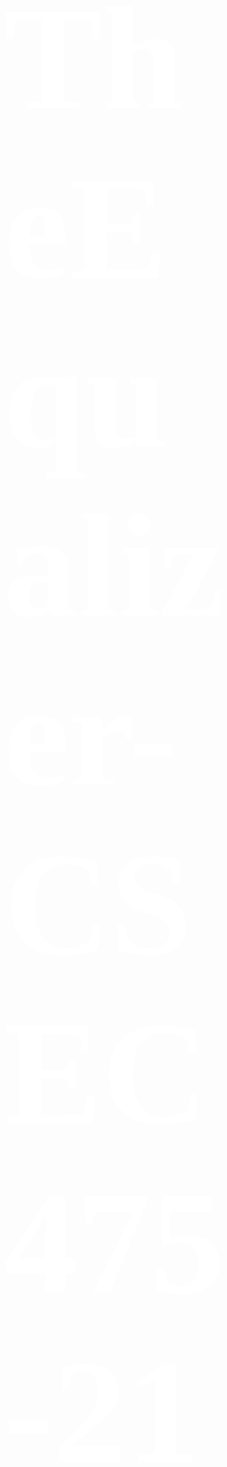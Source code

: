 <span style="color:#fff; font-family: 'Times New Roman'; font-size: 12em;">

# TheEqualizer-CSEC475-2171-Lee
Project utilizes the Nessus API to pull scans from server to record numbers and display charts and graphs using plotly.

The Equalizer creates additional visualization for Nessus Reports. It helps people who are not technologically inclined better understand the data the Nessus Report displays. This project is designed to help companies who are hired to perform penetration testing and vulnerability scans who use the Nessus Vulnerability Scanner; give their client better visualizations for both the pentester and the client.

# Current Version
1. Operating System - MacOS High Sierra 10.13
2. Nessus Server Version - 6.11.2
3. Python Version - 2.7.14


# Contact Information
For Updates/Modifications/Applause/etc.
<ul>
<li>Creator: Wesley Lee</li>
<li>Email: wtl5736@rit.edu</li>
</ul>

# Table of Contents
		A. Create a Plotly Account
		B. How to Find Plotly API Key
		C. How to Install Requirements
		D. How to Install Nessus
			Section 1. MacOS
			Section 2. Linux
		E. How to Install Python 2.7.14
		F. How to start The Equalizer
			Section 1. MacOS and Linux
		G. How to Find Nessus IP/URL, Port Number, and Report ID


## A. Create a Plotly Account

1. Go to https://plot.ly/
2. Click on "Log In" at the top right of the webpage
3. If you already have an account sign in; if you don't click on 
	the "Sign Up" tab.
4. Fill out the necessary log in information


## B. How to Find Plotly API Key

1. Login to your plotly account at https://plot.ly/
2. Once logged in you should see your username at the top right of the 
	webpage; hover your cursor over you username to see the drop down menu
3. Click on "Settings"
4. On the left side of the webpage click on "API Keys"
5. Under username on the right side of the webpage you should see 
	the section "API Keys"
6. The API Key is hidden; click on "Regenerate Key"
7. This will regenerate a new API Key
8. You will need your username and  the API Key when you run setup.py
9. Information:
   * Red Arrow = Plotly Username
   * Blue Arror = Plotly API Key

![picture](/Pictures/Plotly_Info.png)


## C. How to Install Requirements

1. Open Terminal 
2. Change the directory to TheEqualizer-CSEC475-2171-Lee
	-> "cd TheEqualizer-CSEC475-2171-Lee"
3. Run the setup program
	-> "sudo python setup.py"
4. setup.py will install the necessary python modules and will ask your for 
	your plotly username and api_key (To found your api_key look 
	at Section B in the table of contents)
5. Enter in your username and API Key for Plotly
6. After the installation is finished; you will be prompted to 
	run The Equalizer program
7. Enter 'y' to run the program or 'n' to exit


## D. How to Install Nessus

###  Section 1. MacOS

1.  Go to https://www.tenable.com/products/nessus/select-your-operating-system
2.  On left side of the webpage click "MacOS"
3.  Choose your version of MacOS (click on the .dmg file to download)
	 a. After downloading the .dmg file, if you dont have an Activation Code click on 
		"Get an Activation Code" below where you select your operating system
	 b. Choose the version of Nessus you want (Home, Professional, or Manager)
	 c. You should be emailed your activation key
4.  Run the Nessus .dmg file to install
5.  Once the Tenable Nessus Server Installer is opened and running click "Continue"
6.  Then click "Continue" and "Agree" the License Agreement for Nessus
7.  Finally, click "Install" (Requires Administrator Password)
8.  After the installation is complete click "Close"
9.  You can select "Move to Trash" unless you want to keep the .dmg file
10. This will open a browser windows; click "Connect via SSL"
11. The browser will tell you the site isn't safe; but go and click "Advanced"; 
		depending on your browser add the exception or proceed to the localhost
12. Next it will bring you to the Nessus Welcome screen; click "Continue"
13. Next enter the "Username" and your "Password" for the Administrator account 
		for Nessus, then click "Next"
14. Make sure the Registration is set to "Nessus (Home, Professional, or Manager)"
15. Then enter in your activation code that should've been emailed to you, then click "Next"
16. Nessus will download the correct version based on the activation code entered
17. After the installation is finished, log in with the administrator account 
		you created when installing Nessus


###  Section 2. Linux

1.  Go to https://www.tenable.com/products/nessus/select-your-operating-system
2.  On left side of the webpage click "Linux"
3.  Choose your distribution of Linux you're running (click on the .dmg file to download)
	  a. After downloading the .dmg file, if you dont have an Activation 
			Code click on "Get an Activation Code" below where you select your operating system
	  b. Choose the version of Nessus you want (Home, Professional, or Manager)
	  c. You should be emailed your activation key
4.  Go to the folder where you downloaded the Nesuss .rpm file in a terminal
5.  Enter "sudo rpm -ivh Nessus-version_number.rpm" (Requires Administrator Password)
	 - For example (CentOS), "sudo rpm -ivh Nessus-6.11.2-es7.x86_64.rpm"
6.  Enter in your Administrator password for the system
7.  After Nessus has finished installing you will need to start the server, 
		enter "systemctl start nessusd.service"
	 - To verify that the server is running enter 
		"systemctl status nessusd.service", you should see "active (running)" in green text
8.  Next, open https://localhost.localdomain:8834/ in a web browser
9.  The browser will tell you the site isn't safe; but go and click "Advanced"; 
		depending on your browser add the exception or proceed to the localhost
10.  Next it will bring you to the Nessus Welcome screen; click "Continue"
11. Next enter the "Username" and your "Password" for the Administrator 
		account for Nessus, then click "Next"
12. Make sure the Registration is set to "Nessus (Home, Professional, or Manager)"
13. Then enter in your activation code that should've been emailed to you, then click "Next"
14. Nessus will download the correct version based on the activation code entered
15. After the installation is finished, log in with the administrator account 
		you created when installing Nessus

## E. How to Install Python 2.7.14

1. Go to https://www.python.org
2. Scroll down to "Looking for Specific Release?" section
3. Find "Python 2.7.14"
4. Look for the correct installer based on your OS
5. Run the Python Installer
6. Click "Continue"
7. Click "Continue" again and then click "Agree" for the License Agreement
8. Don't change the Destination Folder; click "Continue"
9. Finally click "Install"


## F. How to start The Equalizer

1. Open a terminal
2. Change the directory to TheEqualizer-CSEC475-2171-Lee
	-> "cd TheEqualizer-CSEC475-2171-Lee"
3. Make sure you ran setup.py before running
4. Enter the command "sudo python The_Equalizer.py" to run the program


## G. How to Find Nessus IP/URL, Port Number, and Report ID
1. Open your the Nessus Server in a web browser
2. Log in with the correct credentials
3. Click on the scan you are trying to access
4. Information:
  * Red Arrow = Nessus Server IP/URL Address
  * Blue Arrow = Nessus Server Port Number
  * Pink Arrow = Report ID Number

![picture](/Pictures/Nessus_Info.png)


</span>
